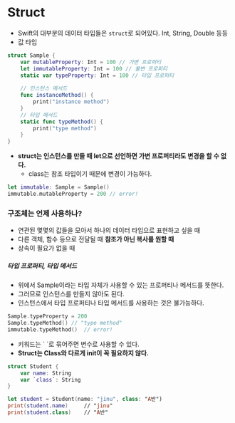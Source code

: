 # Struct

- Swift의 대부분의 데이터 타입들은 `struct`로 되어있다. Int, String, Double 등등
- 값 타입
```Swift
struct Sample {
    var mutableProperty: Int = 100 // 가변 프로퍼티
    let immutableProperty: Int = 100 // 불변 프로퍼티
    static var typeProperty: Int = 100 // 타입 프로퍼티
    
    // 인스턴스 메서드
    func instanceMethod() {
        print("instance method")
    }
    // 타입 메서드
    static func typeMethod() {
        print("type method")
    }
}
```
- **struct는 인스턴스를 만들 때 let으로 선언하면 가변 프로퍼티라도 변경을 할 수 없다.**
  - class는 참조 타입이기 때문에 변경이 가능하다. 
```Swift
let immutable: Sample = Sample()
immutable.mutableProperty = 200 // error!
```
### 구조체는 언제 사용하나?
- 연관된 몇몇의 값들을 모아서 하나의 데이터 타입으로 표현하고 싶을 때
- 다른 객체, 함수 등으로 전달될 때 **참조가 아닌 복사를 원할 때**
- 상속이 필요가 없을 때

##### 타입 프로퍼티, 타입 메서드
- 위에서 Sample이라는 타입 자체가 사용할 수 있는 프로퍼티나 메서드를 뜻한다.
- 그러므로 인스턴스를 만들지 않아도 된다.
- 인스턴스에서 타입 프로퍼티나 타입 메서드를 사용하는 것은 불가능하다.
```Swift
Sample.typeProperty = 200
Sample.typeMethod() // "type method"
immutable.typeMethod()  // error!
```
- 키워드는 \`  \`로 묶어주면 변수로 사용할 수 있다.
- **Struct는 Class와 다르게 init이 꼭 필요하지 않다.**
```Swift
struct Student {
    var name: String
    var `class`: String
}

let student = Student(name: "jinu", class: "A반")
print(student.name)     // "jinu"
print(student.class)    // "A반"
```


